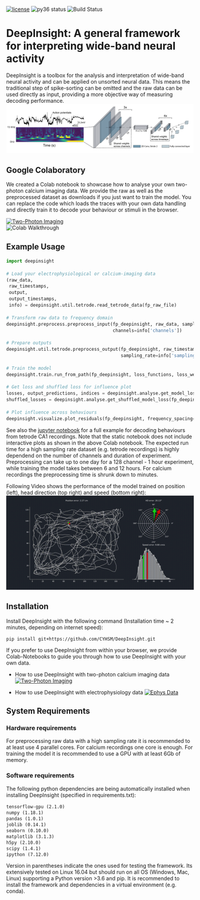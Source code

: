 [![license](https://img.shields.io/github/license/mashape/apistatus.svg)](https://github.com/CYHSM/DeepInsight/blob/master/LICENSE.md)
![py36 status](https://img.shields.io/badge/python3.6-supported-green.svg)
![Build Status](https://github.com/CYHSM/DeepInsight/workflows/build/badge.svg)

# DeepInsight: A general framework for interpreting wide-band neural activity

DeepInsight is a toolbox for the analysis and interpretation of wide-band neural activity and can be applied on unsorted neural data. This means the traditional step of spike-sorting can be omitted and the raw data can be used directly as input, providing a more objective way of measuring decoding performance. 
![Model Architecture](media/model_architecture.png)

## Google Colaboratory

We created a Colab notebook to showcase how to analyse your own two-photon calcium imaging data. We provide the raw as well as the preprocessed dataset as downloads if you just want to train the model. You can replace the code which loads the traces with your own data handling and directly train it to decode your behaviour or stimuli in the browser. 

[![Two-Photon Imaging](https://colab.research.google.com/assets/colab-badge.svg)](https://colab.research.google.com/drive/11RXK7JIgVM8Zy9M7xEtt1k62i3JXbZLU)  
![Colab Walkthrough](media/colab_walkthrough.gif)

## Example Usage
```python
import deepinsight

# Load your electrophysiological or calcium-imaging data
(raw_data,
 raw_timestamps,
 output,
 output_timestamps,
 info) = deepinsight.util.tetrode.read_tetrode_data(fp_raw_file)

# Transform raw data to frequency domain
deepinsight.preprocess.preprocess_input(fp_deepinsight, raw_data, sampling_rate=info['sampling_rate'],
                                        channels=info['channels'])

# Prepare outputs
deepinsight.util.tetrode.preprocess_output(fp_deepinsight, raw_timestamps, output, output_timestamps,
                                           sampling_rate=info['sampling_rate'])

# Train the model
deepinsight.train.run_from_path(fp_deepinsight, loss_functions, loss_weights)

# Get loss and shuffled loss for influence plot
losses, output_predictions, indices = deepinsight.analyse.get_model_loss(fp_deepinsight, stepsize=10)
shuffled_losses = deepinsight.analyse.get_shuffled_model_loss(fp_deepinsight, axis=1, stepsize=10)

# Plot influence across behaviours
deepinsight.visualize.plot_residuals(fp_deepinsight, frequency_spacing=2)
```

See also the [jupyter notebook](notebooks/static/ephys_example.ipynb) for a full example for decoding behaviours from tetrode CA1 recordings. Note that the static notebook does not include interactive plots as shown in the above Colab notebook. The expected run time for a high sampling rate dataset (e.g. tetrode recordings) is highly dependend on the number of channels and duration of experiment. Preprocessing can take up to one day for a 128 channel - 1 hour experiment, while training the model takes between 6 and 12 hours. For calcium recordings the preprocessing time is shrunk down to minutes. 

Following Video shows the performance of the model trained on position (left), head direction (top right) and speed (bottom right):
![Model Performance](media/decoding_error.gif)

## Installation
Install DeepInsight with the following command (Installation time ~ 2 minutes, depending on internet speed):
```
pip install git+https://github.com/CYHSM/DeepInsight.git
```

If you prefer to use DeepInsight from within your browser, we provide Colab-Notebooks to guide you through how to use DeepInsight with your own data. 

- How to use DeepInsight with two-photon calcium imaging data [![Two-Photon Imaging](https://colab.research.google.com/assets/colab-badge.svg)](https://colab.research.google.com/drive/11RXK7JIgVM8Zy9M7xEtt1k62i3JXbZLU)

- How to use DeepInsight with electrophysiology data [![Ephys Data](https://colab.research.google.com/assets/colab-badge.svg)](https://colab.research.google.com/drive/1h3RYr3r0Zs2k6I53bTiYRq_6VQo38iMP)

## System Requirements

### Hardware requirements
For preprocessing raw data with a high sampling rate it is recommended to at least use 4 parallel cores. For calcium recordings one core is enough. For training the model it is recommended to use a GPU with at least 6Gb of memory. 

### Software requirements
The following python dependencies are being automatically installed when installing DeepInsight (specified in requirements.txt):
```
tensorflow-gpu (2.1.0)
numpy (1.18.1)
pandas (1.0.1)
joblib (0.14.1)
seaborn (0.10.0)
matplotlib (3.1.3)
h5py (2.10.0)
scipy (1.4.1)
ipython (7.12.0)
```
Version in parentheses indicate the ones used for testing the framework. Its extensively tested on Linux 16.04 but should run on all OS (Windows, Mac, Linux) supporting a Python version >3.6 and pip. It is recommended to install the framework and dependencies in a virtual environment (e.g. conda). 